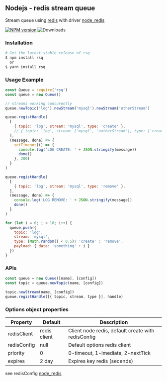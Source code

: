 ## Nodejs - redis stream queue

Stream queue using [redis](https://redis.io/) with driver [node_redis](https://github.com/NodeRedis/node_redis)

[![NPM version](https://badge.fury.io/js/rsq.svg)](https://www.npmjs.com/package/rsq)
![Downloads](https://img.shields.io/npm/dm/rsq.svg?style=flat)

### Installation
```sh
# Get the latest stable release of rsq
$ npm install rsq
  or
$ yarn install rsq
```

### Usage Example

```js
const Queue = require('rsq')
const queue = new Queue()

// streams working concurently
queue.newTopic('log').newStream('mysql').newStream('otherStream')

queue.registHandle(
  [
    { topic: 'log', stream: 'mysql', type: 'create' },
    // { topic: 'log', stream: ['mysql', 'outherStream'], type: ['create', 'otherType'] },
  ],
  (message, done) => {
    setTimeout(() => {
      console.log('LOG CREATE: ' + JSON.stringify(message))
      done()
    }, 200)
  }
)

queue.registHandle(
  [
    { topic: 'log', stream: 'mysql', type: 'remove' },
  ],
  (message, done) => {
    console.log('LOG REMOVE: ' + JSON.stringify(message))
    done()
  }
)

for (let i = 0; i < 10; i++) {
  queue.push({
    topic: 'log',
    stream: 'mysql',
    type: (Math.random() < 0.5)? 'create' : 'remove',
    payload: { data: 'something' + i }
  })
}
```

### APIs
```js
const queue = new Queue([name], [config])
const topic = queue.newTopic(name, [config])

topic.newStream(name, [config])
queue.registHandle([{ topic, stream, type }], handle)
```

### Options object properties
| Property | Default | Description |
|----------|---------|-------------|
| redisClient | redis client | Client node redis, default create with redisConfig |
| redisConfig | null | Default options redis client |
| priority | 0 | 0-timeout, 1-imediate, 2-nextTick |
| expires | 2 day | Expires key redis (secends) |

see redisConfig [node_redis](https://github.com/NodeRedis/node_redis)
